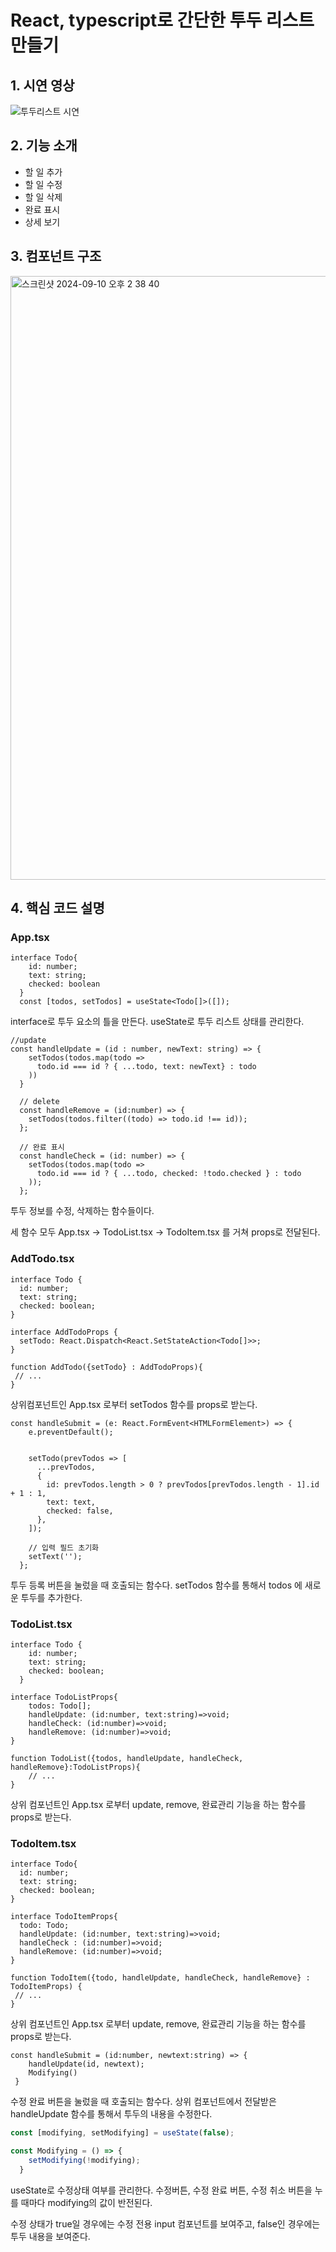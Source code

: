 # React, typescript로 간단한 투두 리스트 만들기

## 1. 시연 영상
![투두리스트 시연](https://github.com/user-attachments/assets/fd101c28-e7ba-4dc2-a6b7-50bb863d45d6)


## 2. 기능 소개
- 할 일 추가
- 할 일 수정
- 할 일 삭제
- 완료 표시
- 상세 보기

## 3. 컴포넌트 구조
<img width="966" alt="스크린샷 2024-09-10 오후 2 38 40" src="https://github.com/user-attachments/assets/05fed38f-c01d-4bd5-83f5-330e47898839">
               

## 4. 핵심 코드 설명
### App.tsx

```tsx
interface Todo{
    id: number;
    text: string;
    checked: boolean
  }
  const [todos, setTodos] = useState<Todo[]>([]);
```

interface로 투두 요소의 틀을 만든다.  useState로 투두 리스트 상태를 관리한다.

```tsx
//update
const handleUpdate = (id : number, newText: string) => {
    setTodos(todos.map(todo => 
      todo.id === id ? { ...todo, text: newText} : todo
    ))
  }

  // delete
  const handleRemove = (id:number) => {    
    setTodos(todos.filter((todo) => todo.id !== id));  
  };

  // 완료 표시
  const handleCheck = (id: number) => {
    setTodos(todos.map(todo => 
      todo.id === id ? { ...todo, checked: !todo.checked } : todo
    ));
  };
```

투두 정보를 수정, 삭제하는 함수들이다.

세 함수 모두 App.tsx → TodoList.tsx → TodoItem.tsx 를 거쳐 props로 전달된다.



### AddTodo.tsx

```tsx
interface Todo {
  id: number;
  text: string;
  checked: boolean;
}

interface AddTodoProps {
  setTodo: React.Dispatch<React.SetStateAction<Todo[]>>;
}

function AddTodo({setTodo} : AddTodoProps){
 // ...
}
```

상위컴포넌트인 App.tsx 로부터 setTodos 함수를 props로 받는다.

```tsx
const handleSubmit = (e: React.FormEvent<HTMLFormElement>) => {
    e.preventDefault();
    
    
    setTodo(prevTodos => [
      ...prevTodos,
      {
        id: prevTodos.length > 0 ? prevTodos[prevTodos.length - 1].id + 1 : 1,
        text: text,
        checked: false,
      },
    ]);

    // 입력 필드 초기화
    setText(''); 
  };
```

 투두 등록 버튼을 눌렀을 때 호출되는 함수다. setTodos 함수를 통해서 todos 에 새로운 투두를 추가한다.

 

### TodoList.tsx

```tsx
interface Todo {
    id: number;
    text: string;
    checked: boolean;
  }

interface TodoListProps{
    todos: Todo[];
    handleUpdate: (id:number, text:string)=>void;
    handleCheck: (id:number)=>void;
    handleRemove: (id:number)=>void;
}

function TodoList({todos, handleUpdate, handleCheck, handleRemove}:TodoListProps){
	// ... 
}
```

상위 컴포넌트인 App.tsx 로부터 update, remove, 완료관리 기능을 하는 함수를 props로 받는다.



### TodoItem.tsx

```tsx
interface Todo{
  id: number;
  text: string;
  checked: boolean;
}

interface TodoItemProps{
  todo: Todo;
  handleUpdate: (id:number, text:string)=>void;
  handleCheck : (id:number)=>void;
  handleRemove: (id:number)=>void;
}

function TodoItem({todo, handleUpdate, handleCheck, handleRemove} : TodoItemProps) {
 // ... 
}
```

상위 컴포넌트인 App.tsx 로부터 update, remove, 완료관리 기능을 하는 함수를 props로 받는다.

```tsx
const handleSubmit = (id:number, newtext:string) => {
    handleUpdate(id, newtext);
    Modifying()
 }
```

수정 완료 버튼을 눌렀을 때 호출되는 함수다. 상위 컴포넌트에서 전달받은 handleUpdate 함수를 통해서 투두의 내용을 수정한다. 

```jsx
const [modifying, setModifying] = useState(false);

const Modifying = () => {
    setModifying(!modifying);
  }
```

useState로 수정상태 여부를 관리한다. 수정버튼, 수정 완료 버튼, 수정 취소 버튼을 누를 때마다 modifying의 값이 반전된다.

수정 상태가 true일 경우에는 수정 전용 input 컴포넌트를 보여주고, false인 경우에는 투두 내용을 보여준다.
